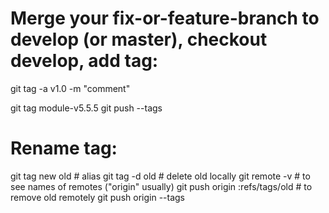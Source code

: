 # Merge your fix-or-feature-branch to develop (or master), checkout develop, add tag:
git tag -a v1.0 -m "comment"


git tag module-v5.5.5
git push --tags






# Rename tag:
git tag new old   # alias
git tag -d old    # delete old locally
git remote -v                  # to see names of remotes ("origin" usually)
git push origin :refs/tags/old # to remove old remotely
git push origin --tags
